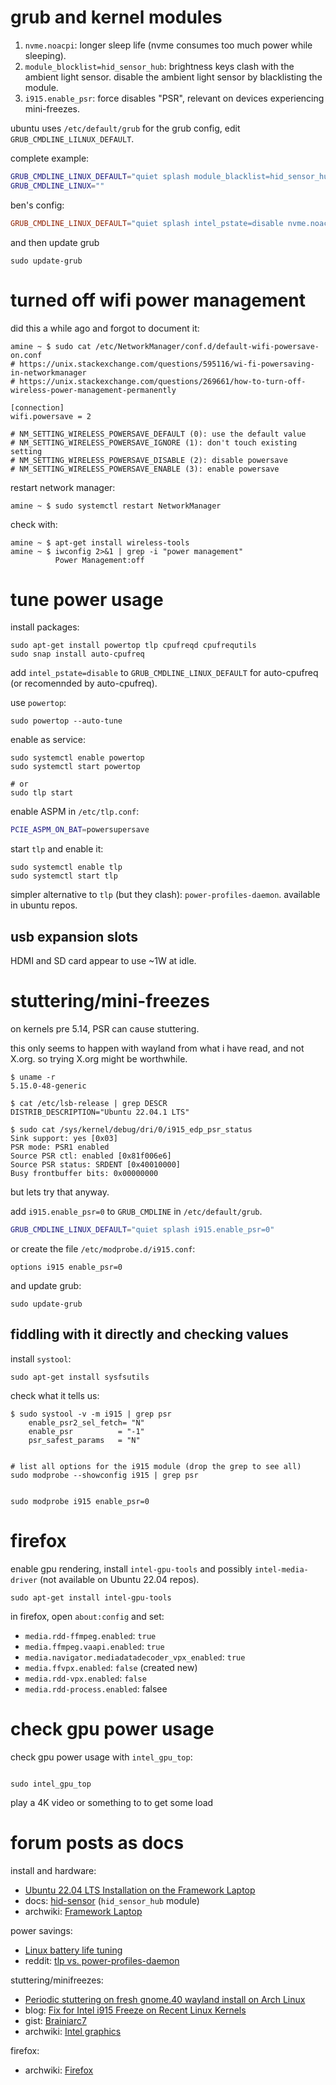 

# grub and kernel modules


 1. `nvme.noacpi`: longer sleep life (nvme consumes too much power while sleeping).
 2. `module_blocklist=hid_sensor_hub`: brightness keys clash with the ambient light sensor. disable the ambient light sensor by blacklisting the module.
 3. `i915.enable_psr`: force disables "PSR", relevant on devices experiencing mini-freezes.

ubuntu uses `/etc/default/grub` for the grub config, edit `GRUB_CMDLINE_LILNUX_DEFAULT`.

complete example:

```bash
GRUB_CMDLINE_LINUX_DEFAULT="quiet splash module_blacklist=hid_sensor_hub nvme.noacpi=1 i915.enable_psr=0"
GRUB_CMDLINE_LINUX=""
```

ben's config:

```conf
GRUB_CMDLINE_LINUX_DEFAULT="quiet splash intel_pstate=disable nvme.noacpi=1"
```

and then update grub

```shell
sudo update-grub
```

# turned off wifi power management

did this a while ago and forgot to document it:

```
amine ~ $ sudo cat /etc/NetworkManager/conf.d/default-wifi-powersave-on.conf
# https://unix.stackexchange.com/questions/595116/wi-fi-powersaving-in-networkmanager
# https://unix.stackexchange.com/questions/269661/how-to-turn-off-wireless-power-management-permanently

[connection]
wifi.powersave = 2

# NM_SETTING_WIRELESS_POWERSAVE_DEFAULT (0): use the default value
# NM_SETTING_WIRELESS_POWERSAVE_IGNORE (1): don't touch existing setting
# NM_SETTING_WIRELESS_POWERSAVE_DISABLE (2): disable powersave
# NM_SETTING_WIRELESS_POWERSAVE_ENABLE (3): enable powersave
```

restart network manager:

```
amine ~ $ sudo systemctl restart NetworkManager
```

check with:

```
amine ~ $ apt-get install wireless-tools
amine ~ $ iwconfig 2>&1 | grep -i "power management"
          Power Management:off
```

# tune power usage

install packages:

```shell
sudo apt-get install powertop tlp cpufreqd cpufrequtils
sudo snap install auto-cpufreq

```

add `intel_pstate=disable` to `GRUB_CMDLINE_LINUX_DEFAULT` for
auto-cpufreq (or recomennded by auto-cpufreq).

use `powertop`:

```shell
sudo powertop --auto-tune
```

enable as service:

```shell
sudo systemctl enable powertop
sudo systemctl start powertop

# or
sudo tlp start
```

enable ASPM in `/etc/tlp.conf`:

```bash
PCIE_ASPM_ON_BAT=powersupersave
```

start `tlp` and enable it:

```shell
sudo systemctl enable tlp
sudo systemctl start tlp
```

simpler alternative to `tlp` (but they clash):
`power-profiles-daemon`. available in ubuntu repos.

## usb expansion slots

HDMI and SD card appear to use ~1W at idle.

# stuttering/mini-freezes

on kernels pre 5.14, PSR can cause stuttering.

this only seems to happen with wayland from what i have read, and not
X.org. so trying X.org might be worthwhile.

```shell
$ uname -r
5.15.0-48-generic

$ cat /etc/lsb-release | grep DESCR
DISTRIB_DESCRIPTION="Ubuntu 22.04.1 LTS"

$ sudo cat /sys/kernel/debug/dri/0/i915_edp_psr_status
Sink support: yes [0x03]
PSR mode: PSR1 enabled
Source PSR ctl: enabled [0x81f006e6]
Source PSR status: SRDENT [0x40010000]
Busy frontbuffer bits: 0x00000000

```

but lets try that anyway.

add `i915.enable_psr=0` to `GRUB_CMDLINE` in `/etc/default/grub`.

```bash
GRUB_CMDLINE_LINUX_DEFAULT="quiet splash i915.enable_psr=0"
```

or create the file `/etc/modprobe.d/i915.conf`:

```
options i915 enable_psr=0
```

and update grub:

```shell
sudo update-grub
```

## fiddling with it directly and checking values

install `systool`:

```shell
sudo apt-get install sysfsutils
```

check what it tells us:

```shell
$ sudo systool -v -m i915 | grep psr
    enable_psr2_sel_fetch= "N"
    enable_psr          = "-1"
    psr_safest_params   = "N"
```



```shell

# list all options for the i915 module (drop the grep to see all)
sudo modprobe --showconfig i915 | grep psr


sudo modprobe i915 enable_psr=0
```


# firefox

enable gpu rendering, install `intel-gpu-tools` and possibly
`intel-media-driver` (not available on Ubuntu 22.04 repos).

```shell
sudo apt-get install intel-gpu-tools
```

in firefox, open `about:config` and set:

 * `media.rdd-ffmpeg.enabled`: `true`
 * `media.ffmpeg.vaapi.enabled`: `true`
 * `media.navigator.mediadatadecoder_vpx_enabled`: `true`
 * `media.ffvpx.enabled`: `false` (created new)
 * `media.rdd-vpx.enabled`: `false`
 * `media.rdd-process.enabled`: falsee

# check gpu power usage

check gpu power usage with `intel_gpu_top`:

```shell

sudo intel_gpu_top
```

play a 4K video or something to to get some load

# forum posts as docs

install and hardware:
 * [Ubuntu 22.04 LTS Installation on the Framework Laptop](https://guides.frame.work/Guide/Ubuntu+22.04+LTS+Installation+on+the+Framework+Laptop/109?lang=en)
 * docs: [hid-sensor](https://www.kernel.org/doc/html/latest/hid/hid-sensor.html) (`hid_sensor_hub` module)
 * archwiki: [Framework Laptop](https://wiki.archlinux.org/title/Framework_Laptop)

power savings:
 * [Linux battery life tuning](https://community.frame.work/t/linux-battery-life-tuning/6665)
 * reddit: [tlp vs. power-profiles-daemon](https://www.reddit.com/r/Fedora/comments/qpaa4g/tlp_vs_powerprofilesdaemon/)

 stuttering/minifreezes:
 * [Periodic stuttering on fresh gnome.40 wayland install on Arch Linux](https://community.frame.work/t/periodic-stuttering-on-fresh-gnome-40-wayland-install-on-arch-linux/3912/5)
 * blog: [Fix for Intel i915 Freeze on Recent Linux Kernels](https://hobo.house/2018/05/18/fix-for-intel-i915-gpu-freeze-on-recent-linux-kernels/)
 * gist: [Brainiarc7](https://gist.github.com/Brainiarc7/aa43570f512906e882ad6cdd835efe57)
 * archwiki: [Intel graphics](https://wiki.archlinux.org/title/intel_graphics)


firefox:

 * archwiki: [Firefox](https://wiki.archlinux.org/title/Firefox#Hardware_video_acceleration)
